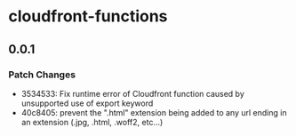 # cloudfront-functions

## 0.0.1

### Patch Changes

- 3534533: Fix runtime error of Cloudfront function caused by unsupported use of export keyword
- 40c8405: prevent the ".html" extension being added to any url ending in an extension (.jpg, .html, .woff2, etc...)
